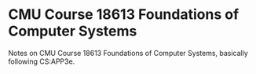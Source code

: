 # CMU Course 18613 Foundations of Computer Systems

Notes on CMU Course 18613 Foundations of Computer Systems, basically following CS:APP3e.
